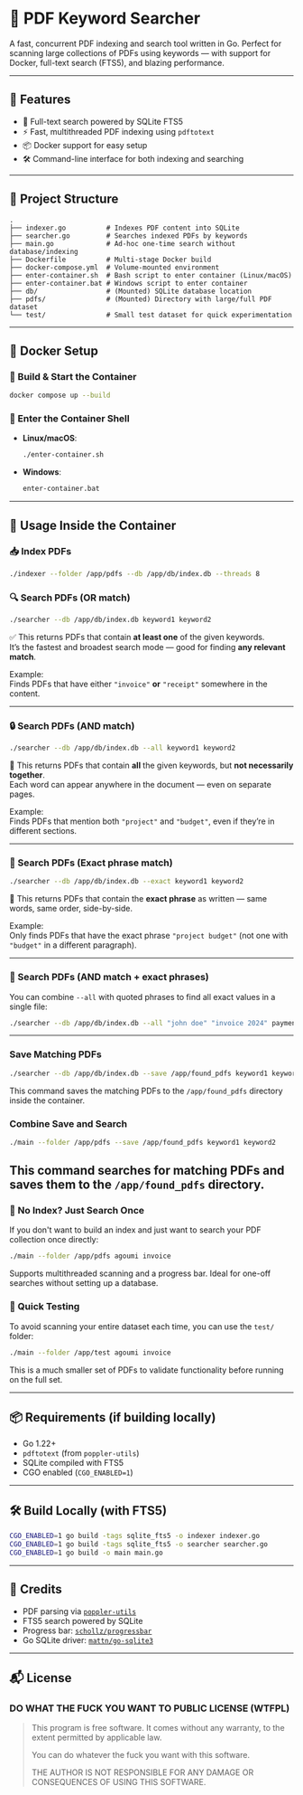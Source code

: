# 🧾 PDF Keyword Searcher

A fast, concurrent PDF indexing and search tool written in Go. Perfect for scanning large collections of PDFs using keywords — with support for Docker, full-text search (FTS5), and blazing performance.

---

## 🚀 Features
- 🔎 Full-text search powered by SQLite FTS5
- ⚡ Fast, multithreaded PDF indexing using `pdftotext`
- 📦 Docker support for easy setup
- 🛠️ Command-line interface for both indexing and searching

---

## 📁 Project Structure
```
.
├── indexer.go          # Indexes PDF content into SQLite
├── searcher.go         # Searches indexed PDFs by keywords
├── main.go             # Ad-hoc one-time search without database/indexing
├── Dockerfile          # Multi-stage Docker build
├── docker-compose.yml  # Volume-mounted environment
├── enter-container.sh  # Bash script to enter container (Linux/macOS)
├── enter-container.bat # Windows script to enter container
├── db/                 # (Mounted) SQLite database location
├── pdfs/               # (Mounted) Directory with large/full PDF dataset
└── test/               # Small test dataset for quick experimentation
```

---

## 🐳 Docker Setup

### 🔨 Build & Start the Container
```bash
docker compose up --build
```

### 🧭 Enter the Container Shell
- **Linux/macOS**:
  ```bash
  ./enter-container.sh
  ```
- **Windows**:
  ```cmd
  enter-container.bat
  ```

---

## 📌 Usage Inside the Container

### 📥 Index PDFs
```bash
./indexer --folder /app/pdfs --db /app/db/index.db --threads 8
```

### 🔍 Search PDFs (OR match)
```bash
./searcher --db /app/db/index.db keyword1 keyword2
```
✅ This returns PDFs that contain **at least one** of the given keywords.  
It’s the fastest and broadest search mode — good for finding **any relevant match**.

Example:  
Finds PDFs that have either `"invoice"` **or** `"receipt"` somewhere in the content.

---

### 🔒 Search PDFs (AND match)
```bash
./searcher --db /app/db/index.db --all keyword1 keyword2
```
🔐 This returns PDFs that contain **all** the given keywords, but **not necessarily together**.  
Each word can appear anywhere in the document — even on separate pages.

Example:  
Finds PDFs that mention both `"project"` and `"budget"`, even if they’re in different sections.

---

### 🧵 Search PDFs (Exact phrase match)
```bash
./searcher --db /app/db/index.db --exact keyword1 keyword2
```
🧵 This returns PDFs that contain the **exact phrase** as written — same words, same order, side-by-side.

Example:  
Only finds PDFs that have the exact phrase `"project budget"` (not one with `"budget"` in a different paragraph).

---

### 🎯 Search PDFs (AND match + exact phrases)

You can combine `--all` with quoted phrases to find all exact values in a single file:

```bash
./searcher --db /app/db/index.db --all "john doe" "invoice 2024" payment
```
---

### Save Matching PDFs
```bash
./searcher --db /app/db/index.db --save /app/found_pdfs keyword1 keyword2
```
This command saves the matching PDFs to the `/app/found_pdfs` directory inside the container.

### Combine Save and Search
```bash
./main --folder /app/pdfs --save /app/found_pdfs keyword1 keyword2
```
This command searches for matching PDFs and saves them to the `/app/found_pdfs` directory.
---

### 🚫 No Index? Just Search Once
If you don't want to build an index and just want to search your PDF collection once directly:
```bash
./main --folder /app/pdfs agoumi invoice
```

Supports multithreaded scanning and a progress bar. Ideal for one-off searches without setting up a database.

### 🧪 Quick Testing
To avoid scanning your entire dataset each time, you can use the `test/` folder:
```bash
./main --folder /app/test agoumi invoice
```
This is a much smaller set of PDFs to validate functionality before running on the full set.

---

## 📦 Requirements (if building locally)
- Go 1.22+
- `pdftotext` (from `poppler-utils`)
- SQLite compiled with FTS5
- CGO enabled (`CGO_ENABLED=1`)

---

## 🛠 Build Locally (with FTS5)
```bash
CGO_ENABLED=1 go build -tags sqlite_fts5 -o indexer indexer.go
CGO_ENABLED=1 go build -tags sqlite_fts5 -o searcher searcher.go
CGO_ENABLED=1 go build -o main main.go
```

---

## 🙌 Credits
- PDF parsing via [`poppler-utils`](https://poppler.freedesktop.org/)
- FTS5 search powered by SQLite
- Progress bar: [`schollz/progressbar`](https://github.com/schollz/progressbar)
- Go SQLite driver: [`mattn/go-sqlite3`](https://github.com/mattn/go-sqlite3)

---

## 📬 License

### DO WHAT THE FUCK YOU WANT TO PUBLIC LICENSE (WTFPL)

> This program is free software. It comes without any warranty, to the extent permitted by applicable law.
> 
> You can do whatever the fuck you want with this software.
> 
> THE AUTHOR IS NOT RESPONSIBLE FOR ANY DAMAGE OR CONSEQUENCES OF USING THIS SOFTWARE.

